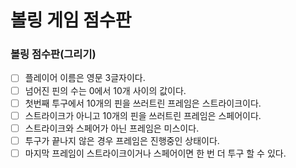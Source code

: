 # 볼링 게임 점수판
### 볼링 점수판(그리기)
- [ ] 플레이어 이름은 영문 3글자이다.
- [ ] 넘어진 핀의 수는 0에서 10개 사이의 값이다.
- [ ] 첫번째 투구에서 10개의 핀을 쓰러트린 프레임은 스트라이크이다.
- [ ] 스트라이크가 아니고 10개의 핀을 쓰러트린 프레임은 스페어이다.
- [ ] 스트라이크와 스페어가 아닌 프레임은 미스이다.
- [ ] 투구가 끝나지 않은 경우 프레임은 진행중인 상태이다.
- [ ] 마지막 프레임이 스트라이크이거나 스페어이면 한 번 더 투구 할 수 있다.
